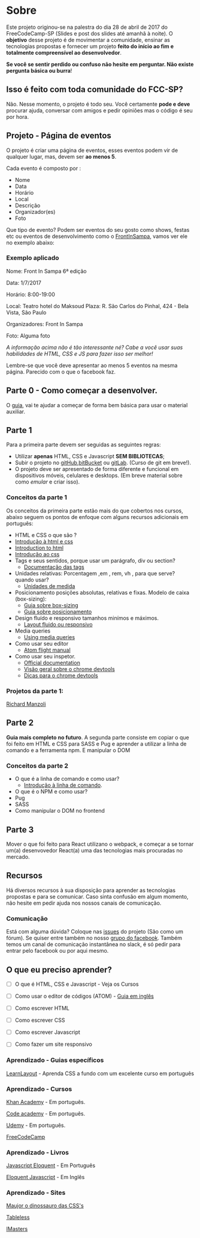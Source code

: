 # Sobre

Este projeto originou-se na palestra do dia 28 de abril de 2017 do FreeCodeCamp-SP (Slides e post dos slides até amanhã à noite).
O **objetivo** desse projeto é de movimentar a comunidade, ensinar as tecnologias propostas e fornecer um projeto **feito do início ao fim e totalmente compreensível ao desenvolvedor**.

**Se você se sentir perdido ou confuso não hesite em perguntar. Não existe pergunta básica ou burra**!
## Isso é feito com toda comunidade do FCC-SP?

Não. Nesse momento, o projeto é todo seu. Você certamente **pode e deve** procurar ajuda, conversar com amigos e pedir opiniões mas o código é seu por hora.

## Projeto - Página de eventos

O projeto é criar uma página de eventos, esses eventos podem vir de qualquer lugar, mas, devem ser **ao menos 5**.

Cada evento é composto por :
* Nome
* Data
* Horário
* Local
* Descrição
* Organizador(es)
* Foto

Que tipo de evento? Podem ser eventos do seu gosto como shows, festas etc ou eventos de desenvolvimento como o [FrontInSampa](http://www.frontinsampa.com.br/), vamos ver ele no exemplo abaixo:

### Exemplo aplicado

Nome: Front In Sampa 6ª edição

Data: 1/7/2017

Horário: 8:00-19:00

Local: Teatro hotel do Maksoud Plaza: R. São Carlos do Pinhal, 424 - Bela Vista, São Paulo

Organizadores:  Front In Sampa

Foto: Alguma foto

*A informação acima não é tão interessante né? Cabe a você usar suas habilidades de HTML, CSS e JS para fazer isso ser melhor!*

Lembre-se que você deve apresentar ao menos 5 eventos na mesma página. Parecido com o que o facebook faz.

## Parte 0 - Como começar a desenvolver.

O [guia](/guia.md), vai te ajudar a começar de forma bem básica para usar o material auxiliar.

## Parte 1

Para a primeira parte devem ser seguidas as seguintes regras:

* Utilizar **apenas** HTML, CSS e Javascript **SEM BIBLIOTECAS**;
* Subir o projeto no [gitHub](https://github.com/),[bitBucket](https://bitbucket.org/) ou [gitLab](https://gitlab.com). (Curso de git em breve!).
* O projeto deve ser apresentado de forma diferente e funcional em dispositivos móveis, celulares e desktops. (Em breve material sobre como *emular* e criar isso).

### Conceitos da parte 1

Os conceitos da primeira parte estão mais do que cobertos nos cursos, abaixo seguem os pontos de enfoque com alguns recursos adicionais em português:

* HTML e CSS o que são ?
 * [Introdução à html e css](https://www.caelum.com.br/apostila-html-css-javascript/introducao-a-html-e-css/)
 * [Introduction to html](https://developer.mozilla.org/en-US/docs/Learn/HTML/Introduction_to_HTML)
 * [Introdução ao css](http://www.maujor.com/tutorial/intrtut.php)
* Tags e seus sentidos, porque usar um parágrafo, div ou section? 
  * [Documentação das tags](https://developer.mozilla.org/pt-BR/docs/Web/HTML/HTML5/HTML5_element_list)
* Unidades relativas: Porcentagem ,em , rem, vh , para que serve? quando usar?
  * [Unidades de medida](http://maujor.com/tutorial/unidades-de-medidas-css.php)
* Posicionamento posições absolutas, relativas e fixas. Modelo de caixa (box-sizing):
  * [Guia sobre box-sizing](http://maujor.com/tutorial/propriedade-css-box-sizing.php)
  * [Guia sobre posicionamento](https://tableless.com.br/propriedade-position-do-css/)
* Design fluído e responsivo tamanhos minímos e máximos.
  * [Layout fluido ou responsivo](https://www.turbosite.com.br/blog/layout-fluido-ou-responsivo/)
* Media queries
  * [Using media queries](https://developer.mozilla.org/en-US/docs/Web/CSS/Media_Queries/Using_media_queries)
* Como usar seu editor
  * [Atom flight manual](https://flight-manual.atom.io/)
* Como usar seu inspetor.
  * [Official documentation](https://developer.chrome.com/devtools)
  * [Visão geral sobre o chrome devtools](https://fernandofreela.wordpress.com/2013/09/18/chrome-devtools/)
  * [Dicas para o chrome devtools](https://www.turbosite.com.br/blog/15-dicas-para-desenvolver-utilizando-o-chrome-devtools/)

### Projetos da parte 1:

[Richard Manzoli](https://richmanzoli.github.io/freeCodeCampSp/)

## Parte 2
**Guia mais completo no futuro**.
A segunda parte consiste em copiar o que foi feito em HTML e CSS para SASS e Pug e aprender a utilizar a linha de comando e a ferramenta npm. E manipular o DOM

### Conceitos da parte 2

* O que é a linha de comando e como usar?
  * [Introdução à linha de comando](https://tutorial.djangogirls.org/pt/intro_to_command_line/).
* O que é o NPM e como usar?
* Pug
* SASS
* Como manipular o DOM no frontend

## Parte 3

Mover o que foi feito para React utilizano o webpack, e começar a se tornar um(a) desenvovedor React(a) uma das tecnologias mais procuradas no mercado.

## Recursos

Há diversos recursos à sua disposição para aprender as tecnologias propostas e para se comunicar. Caso sinta confusão em algum momento, não hesite em pedir ajuda nos nossos canais de comunicação.

### Comunicação

Está com alguma dúvida? Coloque nas [issues](https://github.com/FreeCodeCampSp/projeto1_2017/issues) do projeto (São como um fórum).
Se quiser entre também no nosso [grupo  do facebook](https://www.facebook.com/groups/free.code.camp.sao.paulo/).
Também temos um canal de comunicação instantânea no slack, é só pedir para entrar pelo facebook ou por aqui mesmo.

## O que eu preciso aprender?

- [ ] O que é HTML, CSS e Javascript - Veja os Cursos

- [ ] Como usar o editor de códigos (ATOM) - [Guia em inglês](http://flight-manual.atom.io/)

- [ ] Como escrever HTML

- [ ] Como escrever CSS

- [ ] Como escrever Javascript

- [ ] Como fazer um site responsivo

### Aprendizado - Guias específicos

[LearnLayout](http://pt-br.learnlayout.com/) - Aprenda CSS a fundo com um excelente curso em português

### Aprendizado - Cursos

[Khan Academy](https://pt.khanacademy.org/computing/computer-programming/html-css) - Em português.

[Code academy](https://www.codecademy.com/pt/learn) - Em português.

[Udemy](https://www.udemy.com/courses/) - Em português.

[FreeCodeCamp](https://www.freecodecamp.com/)
### Aprendizado - Livros

[Javascript Eloquent](https://github.com/braziljs/eloquente-javascript) - Em Português

[Eloquent Javascript](http://eloquentjavascript.net/) - Em Inglês

### Aprendizado - Sites

[Maujor o dinossauro das CSS's](http://www.maujor.com/)

[Tableless](https://tableless.com.br/)

[IMasters](https://imasters.com.br/)
